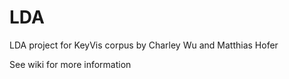LDA
===


LDA project for KeyVis corpus by Charley Wu and Matthias Hofer

See wiki for more information
